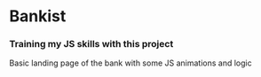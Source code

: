 Bankist
=======

### Training my JS skills with this project

Basic landing page of the bank with some JS animations and logic

